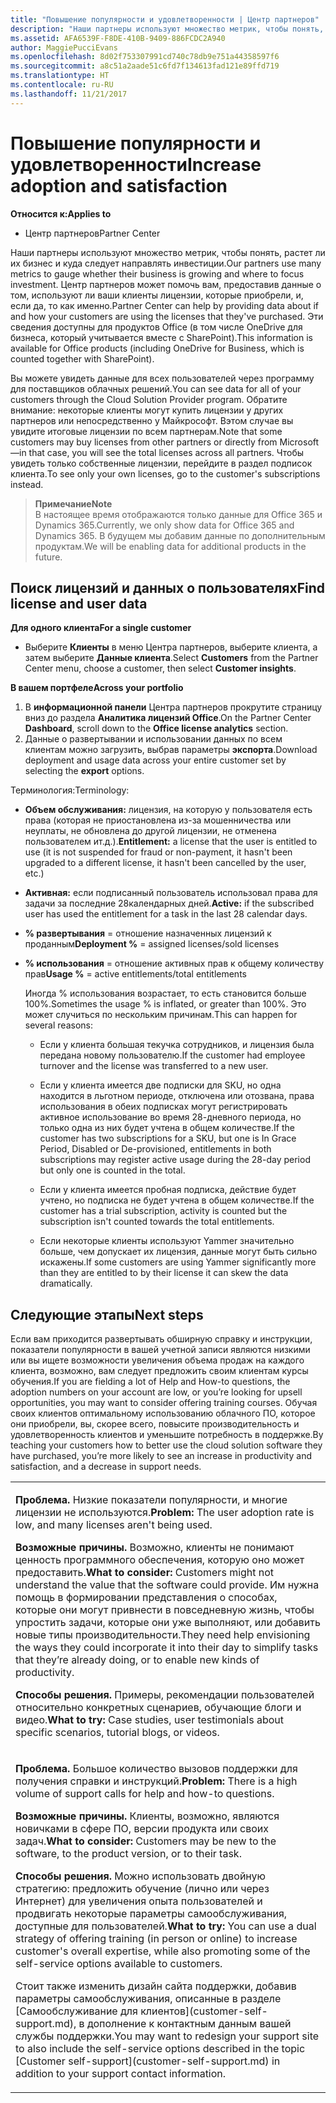 ```yaml
---
title: "Повышение популярности и удовлетворенности | Центр партнеров"
description: "Наши партнеры используют множество метрик, чтобы понять, растет ли их бизнес и куда следует направлять инвестиции. Центр партнеров может помочь вам, предоставив данные о том, используют ли ваши клиенты лицензии, которые приобрели, и, если да, то как именно."
ms.assetid: AFA6539F-F8DE-410B-9409-886FCDC2A940
author: MaggiePucciEvans
ms.openlocfilehash: 8d02f753307991cd740c78db9e751a44358597f6
ms.sourcegitcommit: a8c51a2aade51c6fd7f134613fad121e89ffd719
ms.translationtype: HT
ms.contentlocale: ru-RU
ms.lasthandoff: 11/21/2017
---
```

# <a name="increase-adoption-and-satisfaction"></a><span data-ttu-id="78ff5-104">Повышение популярности и удовлетворенности</span><span class="sxs-lookup"><span data-stu-id="78ff5-104">Increase adoption and satisfaction</span></span>

**<span data-ttu-id="78ff5-105">Относится к:</span><span class="sxs-lookup"><span data-stu-id="78ff5-105">Applies to</span></span>**

-  <span data-ttu-id="78ff5-106">Центр партнеров</span><span class="sxs-lookup"><span data-stu-id="78ff5-106">Partner Center</span></span>

<span data-ttu-id="78ff5-107">Наши партнеры используют множество метрик, чтобы понять, растет ли их бизнес и куда следует направлять инвестиции.</span><span class="sxs-lookup"><span data-stu-id="78ff5-107">Our partners use many metrics to gauge whether their business is growing and where to focus investment.</span></span> <span data-ttu-id="78ff5-108">Центр партнеров может помочь вам, предоставив данные о том, используют ли ваши клиенты лицензии, которые приобрели, и, если да, то как именно.</span><span class="sxs-lookup"><span data-stu-id="78ff5-108">Partner Center can help by providing data about if and how your customers are using the licenses that they've purchased.</span></span> <span data-ttu-id="78ff5-109">Эти сведения доступны для продуктов Office (в том числе OneDrive для бизнеса, который учитывается вместе с SharePoint).</span><span class="sxs-lookup"><span data-stu-id="78ff5-109">This information is available for Office products (including OneDrive for Business, which is counted together with SharePoint).</span></span>

<span data-ttu-id="78ff5-110">Вы можете увидеть данные для всех пользователей через программу для поставщиков облачных решений.</span><span class="sxs-lookup"><span data-stu-id="78ff5-110">You can see data for all of your customers through the Cloud Solution Provider program.</span></span> <span data-ttu-id="78ff5-111">Обратите внимание: некоторые клиенты могут купить лицензии у других партнеров или непосредственно у Майкрософт. Вэтом случае вы увидите итоговые лицензии по всем партнерам.</span><span class="sxs-lookup"><span data-stu-id="78ff5-111">Note that some customers may buy licenses from other partners or directly from Microsoft—in that case, you will see the total licenses across all partners.</span></span> <span data-ttu-id="78ff5-112">Чтобы увидеть только собственные лицензии, перейдите в раздел подписок клиента.</span><span class="sxs-lookup"><span data-stu-id="78ff5-112">To see only your own licenses, go to the customer's subscriptions instead.</span></span>

>**<span data-ttu-id="78ff5-113">Примечание</span><span class="sxs-lookup"><span data-stu-id="78ff5-113">Note</span></span>**<br> <span data-ttu-id="78ff5-114">В настоящее время отображаются только данные для Office 365 и Dynamics 365.</span><span class="sxs-lookup"><span data-stu-id="78ff5-114">Currently, we only show data for Office 365 and Dynamics 365.</span></span> <span data-ttu-id="78ff5-115">В будущем мы добавим данные по дополнительным продуктам.</span><span class="sxs-lookup"><span data-stu-id="78ff5-115">We will be enabling data for additional products in the future.</span></span>

## <a name="find-license-and-user-data"></a><span data-ttu-id="78ff5-116">Поиск лицензий и данных о пользователях</span><span class="sxs-lookup"><span data-stu-id="78ff5-116">Find license and user data</span></span>


**<span data-ttu-id="78ff5-117">Для одного клиента</span><span class="sxs-lookup"><span data-stu-id="78ff5-117">For a single customer</span></span>**

-   <span data-ttu-id="78ff5-118">Выберите **Клиенты** в меню Центра партнеров, выберите клиента, а затем выберите **Данные клиента**.</span><span class="sxs-lookup"><span data-stu-id="78ff5-118">Select **Customers** from the Partner Center menu, choose a customer, then select **Customer insights**.</span></span>

**<span data-ttu-id="78ff5-119">В вашем портфеле</span><span class="sxs-lookup"><span data-stu-id="78ff5-119">Across your portfolio</span></span>**

1.  <span data-ttu-id="78ff5-120">В **информационной панели** Центра партнеров прокрутите страницу вниз до раздела **Аналитика лицензий Office**.</span><span class="sxs-lookup"><span data-stu-id="78ff5-120">On the Partner Center **Dashboard**, scroll down to the **Office license analytics** section.</span></span>
2.  <span data-ttu-id="78ff5-121">Данные о развертывании и использовании данных по всем клиентам можно загрузить, выбрав параметры **экспорта**.</span><span class="sxs-lookup"><span data-stu-id="78ff5-121">Download deployment and usage data across your entire customer set by selecting the **export** options.</span></span>

<span data-ttu-id="78ff5-122">Терминология:</span><span class="sxs-lookup"><span data-stu-id="78ff5-122">Terminology:</span></span>

-   <span data-ttu-id="78ff5-123">**Объем обслуживания:** лицензия, на которую у пользователя есть права (которая не приостановлена из-за мошенничества или неуплаты, не обновлена до другой лицензии, не отменена пользователем ит.д.).</span><span class="sxs-lookup"><span data-stu-id="78ff5-123">**Entitlement:** a license that the user is entitled to use (it is not suspended for fraud or non-payment, it hasn't been upgraded to a different license, it hasn't been cancelled by the user, etc.)</span></span>

-   <span data-ttu-id="78ff5-124">**Активная:** если подписанный пользователь использовал права для задачи за последние 28календарных дней.</span><span class="sxs-lookup"><span data-stu-id="78ff5-124">**Active:** if the subscribed user has used the entitlement for a task in the last 28 calendar days.</span></span>

-   <span data-ttu-id="78ff5-125">**% развертывания** = отношение назначенных лицензий к проданным</span><span class="sxs-lookup"><span data-stu-id="78ff5-125">**Deployment %** = assigned licenses/sold licenses</span></span>

-   <span data-ttu-id="78ff5-126">**% использования** = отношение активных прав к общему количеству прав</span><span class="sxs-lookup"><span data-stu-id="78ff5-126">**Usage %** = active entitlements/total entitlements</span></span>

    <span data-ttu-id="78ff5-127">Иногда % использования возрастает, то есть становится больше 100%.</span><span class="sxs-lookup"><span data-stu-id="78ff5-127">Sometimes the usage % is inflated, or greater than 100%.</span></span> <span data-ttu-id="78ff5-128">Это может случиться по нескольким причинам.</span><span class="sxs-lookup"><span data-stu-id="78ff5-128">This can happen for several reasons:</span></span>

    -   <span data-ttu-id="78ff5-129">Если у клиента большая текучка сотрудников, и лицензия была передана новому пользователю.</span><span class="sxs-lookup"><span data-stu-id="78ff5-129">If the customer had employee turnover and the license was transferred to a new user.</span></span>

    -   <span data-ttu-id="78ff5-130">Если у клиента имеется две подписки для SKU, но одна находится в льготном периоде, отключена или отозвана, права использования в обеих подписках могут регистрировать активное использование во время 28-дневного периода, но только одна из них будет учтена в общем количестве.</span><span class="sxs-lookup"><span data-stu-id="78ff5-130">If the customer has two subscriptions for a SKU, but one is In Grace Period, Disabled or De-provisioned, entitlements in both subscriptions may register active usage during the 28-day period but only one is counted in the total.</span></span>

    -   <span data-ttu-id="78ff5-131">Если у клиента имеется пробная подписка, действие будет учтено, но подписка не будет учтена в общем количестве.</span><span class="sxs-lookup"><span data-stu-id="78ff5-131">If the customer has a trial subscription, activity is counted but the subscription isn't counted towards the total entitlements.</span></span>

    -   <span data-ttu-id="78ff5-132">Если некоторые клиенты используют Yammer значительно больше, чем допускает их лицензия, данные могут быть сильно искажены.</span><span class="sxs-lookup"><span data-stu-id="78ff5-132">If some customers are using Yammer significantly more than they are entitled to by their license it can skew the data dramatically.</span></span>

## <a name="next-steps"></a><span data-ttu-id="78ff5-133">Следующие этапы</span><span class="sxs-lookup"><span data-stu-id="78ff5-133">Next steps</span></span>


<span data-ttu-id="78ff5-134">Если вам приходится развертывать обширную справку и инструкции, показатели популярности в вашей учетной записи являются низкими или вы ищете возможности увеличения объема продаж на каждого клиента, возможно, вам следует предложить своим клиентам курсы обучения.</span><span class="sxs-lookup"><span data-stu-id="78ff5-134">If you are fielding a lot of Help and How-to questions, the adoption numbers on your account are low, or you’re looking for upsell opportunities, you may want to consider offering training courses.</span></span> <span data-ttu-id="78ff5-135">Обучая своих клиентов оптимальному использованию облачного ПО, которое они приобрели, вы, скорее всего, повысите производительность и удовлетворенность клиентов и уменьшите потребность в поддержке.</span><span class="sxs-lookup"><span data-stu-id="78ff5-135">By teaching your customers how to better use the cloud solution software they have purchased, you’re more likely to see an increase in productivity and satisfaction, and a decrease in support needs.</span></span>

<table>
<colgroup>
<col width="100%" />
</colgroup>
<tbody>
<tr class="odd">
<td><p><span data-ttu-id="78ff5-136"><strong>Проблема.</strong> Низкие показатели популярности, и многие лицензии не используются.</span><span class="sxs-lookup"><span data-stu-id="78ff5-136"><strong>Problem:</strong> The user adoption rate is low, and many licenses aren't being used.</span></span></p>
<p><span data-ttu-id="78ff5-137"><strong>Возможные причины.</strong> Возможно, клиенты не понимают ценность программного обеспечения, которую оно может предоставить.</span><span class="sxs-lookup"><span data-stu-id="78ff5-137"><strong>What to consider:</strong> Customers might not understand the value that the software could provide.</span></span> <span data-ttu-id="78ff5-138">Им нужна помощь в формировании представления о способах, которые они могут привнести в повседневную жизнь, чтобы упростить задачи, которые они уже выполняют, или добавить новые типы производительности.</span><span class="sxs-lookup"><span data-stu-id="78ff5-138">They need help envisioning the ways they could incorporate it into their day to simplify tasks that they’re already doing, or to enable new kinds of productivity.</span></span></p>
<p><span data-ttu-id="78ff5-139"><strong>Способы решения.</strong> Примеры, рекомендации пользователей относительно конкретных сценариев, обучающие блоги и видео.</span><span class="sxs-lookup"><span data-stu-id="78ff5-139"><strong>What to try:</strong> Case studies, user testimonials about specific scenarios, tutorial blogs, or videos.</span></span></p></td>
</tr>
<tr class="even">
<td><p><span data-ttu-id="78ff5-140"><strong>Проблема.</strong> Большое количество вызовов поддержки для получения справки и инструкций.</span><span class="sxs-lookup"><span data-stu-id="78ff5-140"><strong>Problem:</strong> There is a high volume of support calls for help and how-to questions.</span></span></p>
<p><span data-ttu-id="78ff5-141"><strong>Возможные причины.</strong> Клиенты, возможно, являются новичками в сфере ПО, версии продукта или своих задач.</span><span class="sxs-lookup"><span data-stu-id="78ff5-141"><strong>What to consider:</strong> Customers may be new to the software, to the product version, or to their task.</span></span></p>
<p><span data-ttu-id="78ff5-142"><strong>Способы решения.</strong> Можно использовать двойную стратегию: предложить обучение (лично или через Интернет) для увеличения опыта пользователей и продвигать некоторые параметры самообслуживания, доступные для пользователей.</span><span class="sxs-lookup"><span data-stu-id="78ff5-142"><strong>What to try:</strong> You can use a dual strategy of offering training (in person or online) to increase customer's overall expertise, while also promoting some of the self-service options available to customers.</span></span></p>
<p><span data-ttu-id="78ff5-143">Стоит также изменить дизайн сайта поддержки, добавив параметры самообслуживания, описанные в разделе [Самообслуживание для клиентов](customer-self-support.md), в дополнение к контактным данным вашей службы поддержки.</span><span class="sxs-lookup"><span data-stu-id="78ff5-143">You may want to redesign your support site to also include the self-service options described in the topic [Customer self-support](customer-self-support.md) in addition to your support contact information.</span></span></p></td>
</tr>
</tbody>
</table>

 

 

 



